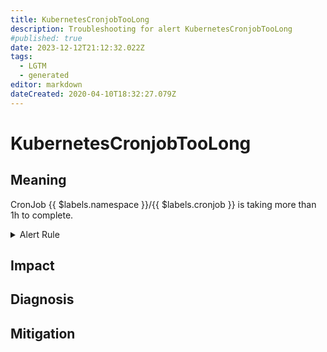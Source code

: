 ```yaml
---
title: KubernetesCronjobTooLong
description: Troubleshooting for alert KubernetesCronjobTooLong
#published: true
date: 2023-12-12T21:12:32.022Z
tags: 
  - LGTM
  - generated
editor: markdown
dateCreated: 2020-04-10T18:32:27.079Z
---
```


# KubernetesCronjobTooLong

## Meaning
[//]: # "Short paragraph that explains what the alert means"
CronJob {{ $labels.namespace }}/{{ $labels.cronjob }} is taking more than 1h to complete.

<details>
  <summary>Alert Rule</summary>

{{% rule "kubernetes/kubestate-exporter.yml" "KubernetesCronjobTooLong" %}}

<!-- Rule when generated

```yaml
alert: KubernetesCronjobTooLong
expr: time() - kube_cronjob_next_schedule_time > 3600
for: 0m
labels:
    severity: warning
annotations:
    summary: Kubernetes CronJob too long ({{ $labels.namespace }}/{{ $labels.cronjob }})
    description: |-
        CronJob {{ $labels.namespace }}/{{ $labels.cronjob }} is taking more than 1h to complete.
          VALUE = {{ $value }}
          LABELS = {{ $labels }}
    runbook: https://github.com/srerun/prometheus-alerts/blob/main/content/runbooks/kubestate-exporter/KubernetesCronjobTooLong.md

```

-->

</details>


## Impact
[//]: # "What could / will happen if the alert is not addressed"



## Diagnosis
[//]: # "Steps to take to identify the cause of the problem"



## Mitigation
[//]: # "The steps necessary to resolve the alert"
